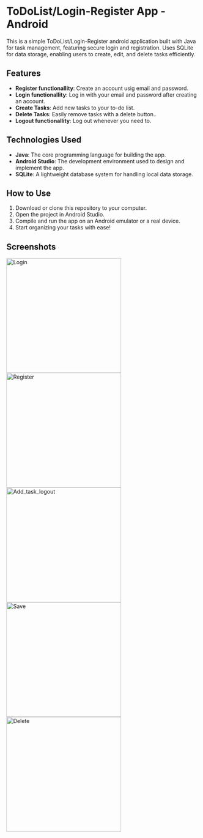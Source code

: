 # ToDoList/Login-Register App - Android


This is a simple ToDoList/Login-Register android application built with Java for task management, featuring secure login and registration. Uses SQLite for data storage, enabling users to create, edit, and delete tasks efficiently.

## Features
- **Register functionallity**: Create an account usig email and password.
- **Login functionallity**: Log in with your email and password after creating an account.
- **Create Tasks**: Add new tasks to your to-do list.
- **Delete Tasks**:  Easily remove tasks with a delete button..
- **Logout functionallity**: Log out whenever you need to.
  
## Technologies Used
- **Java**: The core programming language for building the app.
- **Android Studio**: The development environment used to design and implement the app.
- **SQLite**: A lightweight database system for handling local data storage.
  
## How to Use
1. Download or clone this repository to your computer.
2. Open the project in Android Studio.
3. Compile and run the app on an Android emulator or a real device.
4. Start organizing your tasks with ease!

## Screenshots
<img src="https://github.com/user-attachments/assets/c909884b-3b02-40e3-b338-0eb2ecdf1d53" alt="Login" width="300"/>
<img src="https://github.com/user-attachments/assets/5f3d8543-8adb-4db8-bfac-438128f94b95" alt="Register" width="300"/>
<img src="https://github.com/user-attachments/assets/2290889f-f5f1-4a28-8b4a-88b959fafe6c" alt="Add_task_logout" width="300"/>
<img src="https://github.com/user-attachments/assets/dd3f0400-b2e8-44a7-91e9-aeab1ab6b7b1" alt="Save" width="300"/>
<img src="https://github.com/user-attachments/assets/3671cd7e-ae71-45e6-9337-f0ff19966b25" alt="Delete" width="300"/>








